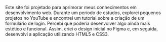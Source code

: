 Este site foi projetado para aprimorar meus conhecimentos em desenvolvimento web. Durante um período de estudos, explorei pequenos projetos no YouTube e encontrei um tutorial sobre a criação de um formulário de login. Percebi que poderia desenvolver algo ainda mais estético e funcional. Assim, criei o design inicial no Figma e, em seguida, desenvolvi a aplicação utilizando HTML5 e CSS3.
